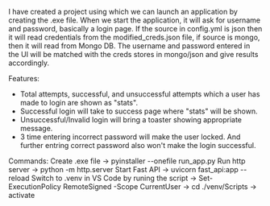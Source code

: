 I have created a project using which we can launch an application by creating the .exe file. When we start the application, it will ask for username and password, basically a login page. 
If the source in config.yml is json then it will read credentials from the modified_creds.json file, if source is mongo, then it will read from Mongo DB.
The username and password entered in the UI will be matched with the creds stores in mongo/json and give results accordingly.

Features:
- Total attempts, successful, and unsuccessful attempts which a user has made to login are shown as "stats".
- Successful login will take to success page where "stats" will be shown.
- Unsuccessful/Invalid login will bring a toaster showing appropriate message.
- 3 time entering incorrect password will make the user locked. And further entring correct password also won't make the login successful.

Commands:
Create .exe file -> pyinstaller --onefile run_app.py
Run http server -> python -m http.server
Start Fast API -> uvicorn fast_api:app --reload
Switch to .venv in VS Code by runing the script -> Set-ExecutionPolicy RemoteSigned -Scope CurrentUser
                                                -> cd ./venv/Scripts
                                                -> activate